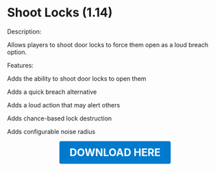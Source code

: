 # Shoot Locks (1.14)

Description:

Allows players to shoot door locks to force them open as a loud breach option.

Features:

Adds the ability to shoot door locks to open them

Adds a quick breach alternative

Adds a loud action that may alert others

Adds chance-based lock destruction

Adds configurable noise radius

<p align="center"><a href="https://github.com/LiliaFramework/Modules/raw/refs/heads/gh-pages/shootlock.zip" style="display:inline-block;padding:12px 24px;font-size:1.5rem;font-weight:bold;text-decoration:none;color:#fff;background-color:#007acc;border-radius:4px;">DOWNLOAD HERE</a></p>